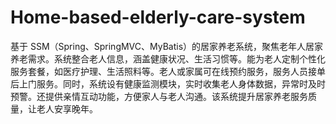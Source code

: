 # Home-based-elderly-care-system
基于 SSM（Spring、SpringMVC、MyBatis）的居家养老系统，聚焦老年人居家养老需求。系统整合老人信息，涵盖健康状况、生活习惯等。能为老人定制个性化服务套餐，如医疗护理、生活照料等。老人或家属可在线预约服务，服务人员接单后上门服务。同时，系统设有健康监测模块，实时收集老人身体数据，异常时及时预警。还提供亲情互动功能，方便家人与老人沟通。该系统提升居家养老服务质量，让老人安享晚年。 
